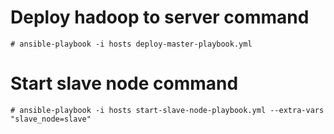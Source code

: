 # Deploy hadoop to server command
```
# ansible-playbook -i hosts deploy-master-playbook.yml
```

# Start slave node command
```
# ansible-playbook -i hosts start-slave-node-playbook.yml --extra-vars "slave_node=slave"
```

